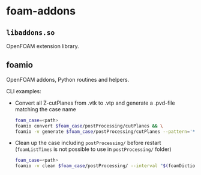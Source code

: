 # foam-addons
## `libaddons.so`
OpenFOAM extension library.

## foamio
OpenFOAM addons, Python routines and helpers.

CLI examples:
- Convert all Z-cutPlanes from .vtk to .vtp and generate a .pvd-file matching the 
case name
    ```sh
    foam_case=<path>
    foamio convert $foam_case/postProcessing/cutPlanes && \
    foamio -v generate $foam_case/postProcessing/cutPlanes --pattern='*(z).vtp' --outfile=$foam_case/postProcessing/$(basename $foam_case).pvd
    ```
- Clean up the case including `postProcessing/` before restart (`foamListTimes` is not possible to use in `postProcessing/` folder)
    ```sh
    foam_case=<path>
    foamio -v clean $foam_case/postProcessing/ --interval "$(foamDictionary -case $foam_case -processor -latestTime):"
    ```
